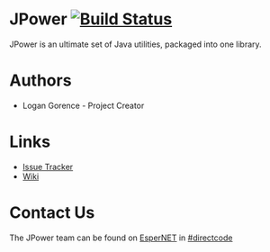 # JPower [![Build Status](http://goo.gl/t9TsjZ)](http://goo.gl/x0mb1X)

JPower is an ultimate set of Java utilities, packaged into one library.

# Authors

- Logan Gorence - Project Creator

# Links

- [Issue Tracker](http://github.com/DirectMyFile/JPower/issues)
- [Wiki](http://github.com/DirectMyFile/JPower/wiki)

# Contact Us

The JPower team can be found on [EsperNET](http://esper.net/) in [#directcode](http://goo.gl/EA5bNW)
